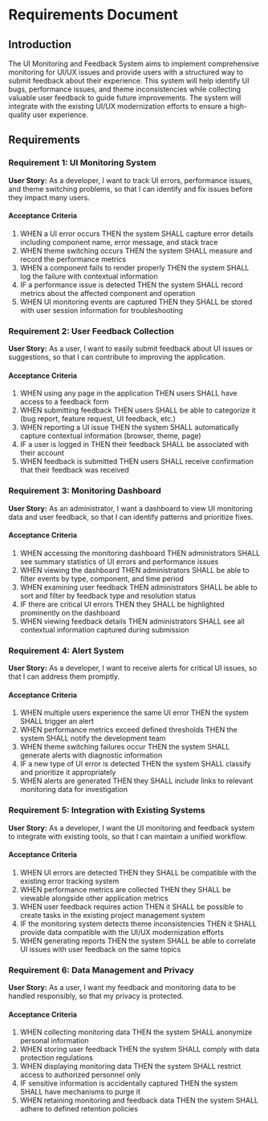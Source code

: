 # Requirements Document

## Introduction

The UI Monitoring and Feedback System aims to implement comprehensive monitoring for UI/UX issues and provide users with a structured way to submit feedback about their experience. This system will help identify UI bugs, performance issues, and theme inconsistencies while collecting valuable user feedback to guide future improvements. The system will integrate with the existing UI/UX modernization efforts to ensure a high-quality user experience.

## Requirements

### Requirement 1: UI Monitoring System

**User Story:** As a developer, I want to track UI errors, performance issues, and theme switching problems, so that I can identify and fix issues before they impact many users.

#### Acceptance Criteria

1. WHEN a UI error occurs THEN the system SHALL capture error details including component name, error message, and stack trace
2. WHEN theme switching occurs THEN the system SHALL measure and record the performance metrics
3. WHEN a component fails to render properly THEN the system SHALL log the failure with contextual information
4. IF a performance issue is detected THEN the system SHALL record metrics about the affected component and operation
5. WHEN UI monitoring events are captured THEN they SHALL be stored with user session information for troubleshooting

### Requirement 2: User Feedback Collection

**User Story:** As a user, I want to easily submit feedback about UI issues or suggestions, so that I can contribute to improving the application.

#### Acceptance Criteria

1. WHEN using any page in the application THEN users SHALL have access to a feedback form
2. WHEN submitting feedback THEN users SHALL be able to categorize it (bug report, feature request, UI feedback, etc.)
3. WHEN reporting a UI issue THEN the system SHALL automatically capture contextual information (browser, theme, page)
4. IF a user is logged in THEN their feedback SHALL be associated with their account
5. WHEN feedback is submitted THEN users SHALL receive confirmation that their feedback was received

### Requirement 3: Monitoring Dashboard

**User Story:** As an administrator, I want a dashboard to view UI monitoring data and user feedback, so that I can identify patterns and prioritize fixes.

#### Acceptance Criteria

1. WHEN accessing the monitoring dashboard THEN administrators SHALL see summary statistics of UI errors and performance issues
2. WHEN viewing the dashboard THEN administrators SHALL be able to filter events by type, component, and time period
3. WHEN examining user feedback THEN administrators SHALL be able to sort and filter by feedback type and resolution status
4. IF there are critical UI errors THEN they SHALL be highlighted prominently on the dashboard
5. WHEN viewing feedback details THEN administrators SHALL see all contextual information captured during submission

### Requirement 4: Alert System

**User Story:** As a developer, I want to receive alerts for critical UI issues, so that I can address them promptly.

#### Acceptance Criteria

1. WHEN multiple users experience the same UI error THEN the system SHALL trigger an alert
2. WHEN performance metrics exceed defined thresholds THEN the system SHALL notify the development team
3. WHEN theme switching failures occur THEN the system SHALL generate alerts with diagnostic information
4. IF a new type of UI error is detected THEN the system SHALL classify and prioritize it appropriately
5. WHEN alerts are generated THEN they SHALL include links to relevant monitoring data for investigation

### Requirement 5: Integration with Existing Systems

**User Story:** As a developer, I want the UI monitoring and feedback system to integrate with existing tools, so that I can maintain a unified workflow.

#### Acceptance Criteria

1. WHEN UI errors are detected THEN they SHALL be compatible with the existing error tracking system
2. WHEN performance metrics are collected THEN they SHALL be viewable alongside other application metrics
3. WHEN user feedback requires action THEN it SHALL be possible to create tasks in the existing project management system
4. IF the monitoring system detects theme inconsistencies THEN it SHALL provide data compatible with the UI/UX modernization efforts
5. WHEN generating reports THEN the system SHALL be able to correlate UI issues with user feedback on the same topics

### Requirement 6: Data Management and Privacy

**User Story:** As a user, I want my feedback and monitoring data to be handled responsibly, so that my privacy is protected.

#### Acceptance Criteria

1. WHEN collecting monitoring data THEN the system SHALL anonymize personal information
2. WHEN storing user feedback THEN the system SHALL comply with data protection regulations
3. WHEN displaying monitoring data THEN the system SHALL restrict access to authorized personnel only
4. IF sensitive information is accidentally captured THEN the system SHALL have mechanisms to purge it
5. WHEN retaining monitoring and feedback data THEN the system SHALL adhere to defined retention policies